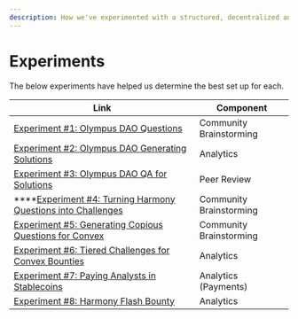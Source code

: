 ```yaml
---
description: How we've experimented with a structured, decentralized analytics process.
---
```


# Experiments

The below experiments have helped us determine the best set up for each.&#x20;

| Link                                                                                                                                                                                                            | Component                |
| --------------------------------------------------------------------------------------------------------------------------------------------------------------------------------------------------------------- | ------------------------ |
| [Experiment #1: Olympus DAO Questions](https://metricsdao.mirror.xyz/t4G\_DWaDeNyaBcmrTLBsDgfIhi6uJM4revXfw8plLus)                                                                                              | Community Brainstorming  |
| [Experiment #2: Olympus DAO Generating Solutions](https://medium.com/metricsdao/experiment-2-olympus-dao-generating-solutions-a8ad0bc91864)                                                                     | Analytics                |
| [Experiment #3: Olympus DAO QA for Solutions](https://medium.com/metricsdao/experiment-3-olympus-dao-qa-for-solutions-44c5d382be83)                                                                             | Peer Review              |
| ****[Experiment #4: Turning Harmony Questions into Challenges](https://medium.com/metricsdao/experiment-4-turning-harmony-questions-into-challenges-9fd147989c47)                                               | Community Brainstorming  |
| [Experiment #5: Generating Copious Questions for Convex ](https://metricsdao.mirror.xyz/Zwk8\_1sxASIN4VG9fW80pvsBA9QFIDBxjWhvLKvyYSA)                                                                           | Community Brainstorming  |
| [Experiment #6: Tiered Challenges for Convex Bounties](https://medium.com/metricsdao/experiment-6-tiered-challenges-for-convex-bounties-c2a10bc65bbf?source=collection\_home---4------2-----------------------) | Analytics                |
| [Experiment #7: Paying Analysts in Stablecoins](https://metricsdao.mirror.xyz/wFkB0LF6kckXed2oPTxsv1a91ZVzFY60Ye3zfWBFvXc)                                                                                      | Analytics (Payments)     |
| [Experiment #8: Harmony Flash Bounty ](https://metricsdao.mirror.xyz/beb98Y9Wt4we5S1g0K1IVxObuluY2jUU6bT9dcxHOz0)                                                                                               | Analytics                |

